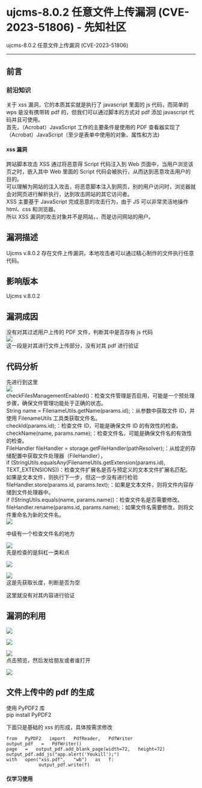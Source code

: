 

# ujcms-8.0.2 任意文件上传漏洞 (CVE-2023-51806) - 先知社区

ujcms-8.0.2 任意文件上传漏洞 (CVE-2023-51806)

- - -

## 前言

### 前沿知识

关于 xss 漏洞，它的本质其实就是执行了 javascript 里面的 js 代码，而简单的 wps 是没有携带转 pdf 的，但我们可以通过脚本的方式对 pdf 添加 javascript 代码并且可使用。  
首先，（Acrobat）JavaScript 工作的主要条件是使用的 PDF 查看器实现了（Acrobat）JavaScript（至少是表单中使用的对象、属性和方法)

#### xss 漏洞

跨站脚本攻击 XSS 通过将恶意得 Script 代码注入到 Web 页面中，当用户浏览该页之时，嵌入其中 Web 里面的 Script 代码会被执行，从而达到恶意攻击用户的目的。  
可以理解为网站的注入攻击，将恶意脚本注入到网页，别的用户访问时，浏览器就会对网页进行解析执行，达到攻击网站的其它访问者。  
XSS 主要基于 JavaScript 完成恶意的攻击行为，由于 JS 可以非常灵活地操作 html、css 和浏览器。  
所以 XSS 漏洞的攻击对象并不是网站，，而是访问网站的用户。

## 漏洞描述

Ujcms v.8.0.2 存在文件上传漏洞，本地攻击者可以通过精心制作的文件执行任意代码。

## 影响版本

Ujcms v.8.0.2

## 漏洞成因

没有对其过滤用户上传的 PDF 文件，判断其中是否存有 js 代码  
[![](assets/1706254561-ab9162fac581600340c096d76a3e6ea2.png)](https://xzfile.aliyuncs.com/media/upload/picture/20240125114721-719a8084-bb34-1.png)  
这一段是对其进行文件上传部分，没有对其 pdf 进行验证

## 代码分析

先进行到这里  
[![](assets/1706254561-79983de120f0d75c052b2f126528d414.png)](https://xzfile.aliyuncs.com/media/upload/picture/20240125114751-83d388ae-bb34-1.png)  
checkFilesManagementEnabled()：检查文件管理是否启用，可能是一个预处理步骤，确保文件管理功能处于正确的状态。  
String name = FilenameUtils.getName(params.id);：从参数中获取文件 ID，并使用 FilenameUtils 工具类获取文件名。  
checkId(params.id);：检查文件 ID，可能是确保文件 ID 的有效性的检查。  
checkName(name, params.name);：检查文件名，可能是确保文件名的有效性的检查。  
FileHandler fileHandler = storage.getFileHandler(pathResolver);：从给定的存储配置中获取文件处理器（FileHandler），  
if (StringUtils.equalsAny(FilenameUtils.getExtension(params.id), TEXT\_EXTENSIONS))：检查文件扩展名是否与预定义的文本文件扩展名匹配。如果是文本文件，则执行下一步，但这一步没有进行检验  
fileHandler.store(params.id, params.text);：如果是文本文件，则将文件内容存储到文件处理器中。  
if (!StringUtils.equals(name, params.name))：检查文件名是否需要修改。  
fileHandler.rename(params.id, params.name);：如果文件名需要修改，则将文件重命名为新的文件名。  
[![](assets/1706254561-1683dfe9083b092b5a3fb98be4735e56.png)](https://xzfile.aliyuncs.com/media/upload/picture/20240125123322-df966af2-bb3a-1.png)

中级有一个检查文件名的地方

[![](assets/1706254561-8b6f6e045906093900ab31e7313969d0.png)](https://xzfile.aliyuncs.com/media/upload/picture/20240125124329-49121f98-bb3c-1.png)  
先是检查的是斜杠一类和点

[![](assets/1706254561-cab7282d63025a0448b8da32ab133135.png)](https://xzfile.aliyuncs.com/media/upload/picture/20240125124703-c8b92e44-bb3c-1.png)

[![](assets/1706254561-b4e5142e153982adcc011cae7d5b8096.png)](https://xzfile.aliyuncs.com/media/upload/picture/20240125124820-f6e6ea68-bb3c-1.png)  
这是先获取长度，判断是否为空

这里就没有对其内容进行验证

## 漏洞的利用

[![](assets/1706254561-0a2390a2fa1ff13974b7b5d95efe74d2.png)](https://xzfile.aliyuncs.com/media/upload/picture/20240125170224-74d234f0-bb60-1.png)

[![](assets/1706254561-c48d7fedb00e3f619bddeebeb81261f2.png)](https://xzfile.aliyuncs.com/media/upload/picture/20240125170505-d4c3f452-bb60-1.png)

[![](assets/1706254561-e96324090ba62f867d962d5de5e2a70b.png)](https://xzfile.aliyuncs.com/media/upload/picture/20240125170605-f8aa607c-bb60-1.png)  
点击预览，然后发给朋友或者谁打开

[![](assets/1706254561-32021c55aa54d6354cbe420e951fde23.png)](https://xzfile.aliyuncs.com/media/upload/picture/20240125170716-229714b6-bb61-1.png)

## 文件上传中的 pdf 的生成

使用 PyPDF2 库  
pip install PyPDF2

下面只是基础的 xss 的形成，具体按需求修改

```plain
from   PyPDF2   import   PdfReader,   PdfWriter
output_pdf   =   PdfWriter()
page   =   output_pdf.add_blank_page(width=72,   height=72)
output_pdf.add_js("app.alert('Youkill');")
with   open("xss.pdf",   "wb")   as   f:
            output_pdf.write(f)
```

#### 仅学习使用
